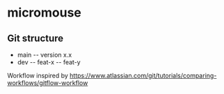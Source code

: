 # micromouse

## Git structure
- main
-- version x.x
- dev
-- feat-x
-- feat-y

Workflow inspired by https://www.atlassian.com/git/tutorials/comparing-workflows/gitflow-workflow
